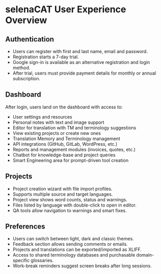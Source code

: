 # selenaCAT User Experience Overview

## Authentication
- Users can register with first and last name, email and password.
- Registration starts a 7-day trial.
- Google sign-in is available as an alternative registration and login method.
- After trial, users must provide payment details for monthly or annual subscription.

## Dashboard
After login, users land on the dashboard with access to:
- User settings and resources
- Personal notes with text and image support
- Editor for translation with TM and terminology suggestions
- View existing projects or create new ones
- Translation Memory and Terminology management
- API integrations (GitHub, GitLab, WordPress, etc.)
- Reports and management modules (invoices, quotes, etc.)
- Chatbot for knowledge-base and project queries
- Smart Engineering area for prompt-driven tool creation

## Projects
- Project creation wizard with file import profiles.
- Supports multiple source and target languages.
- Project view shows word counts, status and warnings.
- Files listed by language with double-click to open in editor.
- QA tools allow navigation to warnings and smart fixes.

## Preferences
- Users can switch between light, dark and classic themes.
- Feedback section allows sending comments or emails.
- Projects and translations can be exported/imported as XLIFF.
- Access to shared terminology databases and purchasable domain-specific glossaries.
- Work-break reminders suggest screen breaks after long sessions.
